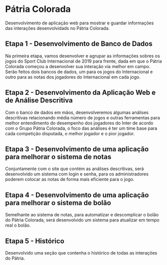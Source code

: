 # Pátria Colorada

Desenvolvimento de aplicação web para mostrar e guardar informações das interações desenvolvidads no Pátria Colorada.

## Etapa 1 - Desenvolvimento de Banco de Dados

Na primeira etapa, vamos desenvolver e agrupar as informações sobres os jogos do Sport Club Internacional de 2019 para frente, dada em que o Pátria Colorada começou a desenvolver sua interação via melhor em campo. Serão feitos dois bancos de dados, um para os jogos do Internacional e outro para as notas dos jogadores do Internacional em cada jogo.

## Etapa 2 - Desenvolvimento da Aplicação Web e de Análise Descritiva 

Com o banco de dados em mãos, desenvolveremos algumas análises descritivas relacionando média número de jogos e outras ferramentas para melhor entendimento do desempenho dos jogadores do Inter de acordo com o Grupo Pátria Colorada, o foco das análises é ter um time base para cada competição disputada, o melhor jogador e o pior jogador.

## Etapa 3 - Desenvolvimento de uma aplicação para melhorar o sistema de notas

Conjuntamente com o site que contém as análises descritivas, será desenvolvido um sistema com login e senha, para os administradores poderem colocar as notas de forma mais eficiente para o jogo.

## Etapa 4 - Desenvolvimento de uma aplicação para melhorar o sistema de bolão

Semelhante ao sistema de notas, para automatizar e descomplicar o bolão do Pátria Colorada, será desenvolvido um sistema para atualizar em tempo real o bolão.

## Etapa 5 - Histórico

Desenvolvido uma seção que contenha o histórico de todas as interações do Pátria.
